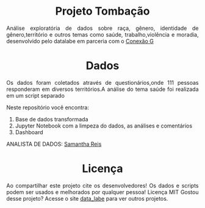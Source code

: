 <h1 align="center"> Projeto Tombação </h1>
<p align="justify">Análise exploratória de dados sobre raça, gênero, identidade de gênero,território e outros temas como saúde, trabalho,violência e moradia, desenvolvido pelo datalabe em parceria com o <a href="https://www.instagram.com/grupoconexaog/">Conexão G</a></p>

<h1 align="center">Dados</h1>
<p align="justify">Os dados foram coletados através de questionários,onde 111 pessoas responderam em diversos territórios.A análise do tema saúde foi realizada em um script separado</p>

<p align="justify">Neste repositório você encontra:</p>
<ol>
  <li>Base de dados transformada</li>
  <li>Jupyter Notebook com a limpeza do dados, as análises e comentários</li>
  <li>Dashboard</li>
</ol>
             
 <p align="justify">ANALISTA DE DADOS: <a href="https://github.com/SamanthaReiis">Samantha Reis</a></p>
 
 <h1 align="center">Licença</h1>
<p align="justify">Ao compartilhar este projeto cite os desenvolvedores!
Os dados e scripts podem ser usados e melhorados por qualquer pessoa! Licença MIT
Gostou desse projeto? Acesse o site <a href="https://datalabe.org/">data_labe</a> para ver outros projetos.</p>
